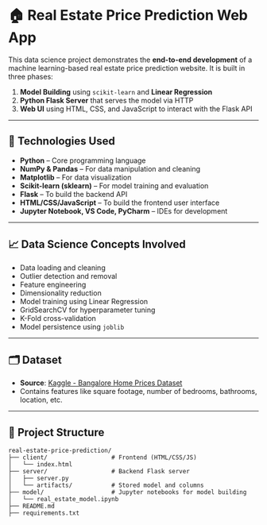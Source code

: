 # 🏠 Real Estate Price Prediction Web App

This data science project demonstrates the **end-to-end development** of a machine learning-based real estate price prediction website. It is built in three phases:

1. **Model Building** using `scikit-learn` and **Linear Regression**  
2. **Python Flask Server** that serves the model via HTTP  
3. **Web UI** using HTML, CSS, and JavaScript to interact with the Flask API

---

## 🔧 Technologies Used

- **Python** – Core programming language  
- **NumPy & Pandas** – For data manipulation and cleaning  
- **Matplotlib** – For data visualization  
- **Scikit-learn (sklearn)** – For model training and evaluation  
- **Flask** – To build the backend API  
- **HTML/CSS/JavaScript** – To build the frontend user interface  
- **Jupyter Notebook, VS Code, PyCharm** – IDEs for development  

---

## 📈 Data Science Concepts Involved

- Data loading and cleaning  
- Outlier detection and removal  
- Feature engineering  
- Dimensionality reduction  
- Model training using Linear Regression  
- GridSearchCV for hyperparameter tuning  
- K-Fold cross-validation  
- Model persistence using `joblib`

---

## 🗂️ Dataset

- **Source**: [Kaggle - Bangalore Home Prices Dataset](https://www.kaggle.com/datasets)  
- Contains features like square footage, number of bedrooms, bathrooms, location, etc.

---

## 🚀 Project Structure
```
real-estate-price-prediction/
├── client/                  # Frontend (HTML/CSS/JS)
│   └── index.html
├── server/                  # Backend Flask server
│   ├── server.py
│   └── artifacts/           # Stored model and columns
├── model/                   # Jupyter notebooks for model building
│   └── real_estate_model.ipynb
├── README.md
├── requirements.txt
```

